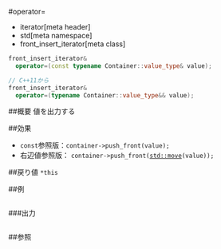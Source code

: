 #operator=
* iterator[meta header]
* std[meta namespace]
* front_insert_iterator[meta class]

```cpp
front_insert_iterator&
  operator=(const typename Container::value_type& value);

// C++11から
front_insert_iterator&
  operator=(typename Container::value_type&& value);
```

##概要
値を出力する


##効果
- `const`参照版：`container->push_front(value);`
- 右辺値参照版： `container->push_front(`[`std::move`](/reference/utility/move.md)`(value));`


##戻り値
`*this`



##例
```cpp
```

###出力
```
```

##参照
